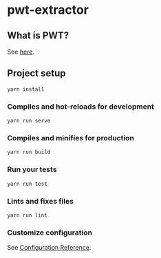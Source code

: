 # pwt-extractor

## What is PWT?
See [here](https://docs.google.com/presentation/d/1ymAdCnPOHE0zmWonx3Z4-dZTxSzDACBRHViL6W8dvDw/edit#slide=id.p).

## Project setup
```
yarn install
```

### Compiles and hot-reloads for development
```
yarn run serve
```

### Compiles and minifies for production
```
yarn run build
```

### Run your tests
```
yarn run test
```

### Lints and fixes files
```
yarn run lint
```

### Customize configuration
See [Configuration Reference](https://cli.vuejs.org/config/).
